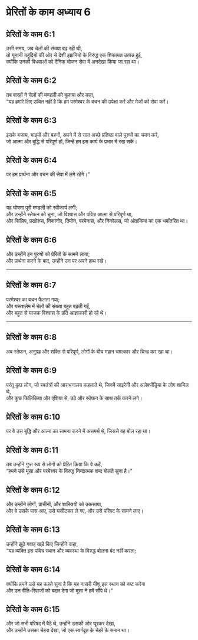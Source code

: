 # प्रेरितों के काम अध्याय 6

## प्रेरितों के काम 6:1

उसी समय, जब चेलों की संख्या बढ़ रही थी,  
तो यूनानी यहूदियों की ओर से देशी इब्रानियों के विरुद्ध एक शिकायत उत्पन्न हुई,  
क्योंकि उनकी विधवाओं को दैनिक भोजन सेवा में अनदेखा किया जा रहा था।

## प्रेरितों के काम 6:2

तब बारहों ने चेलों की मण्डली को बुलाया और कहा,  
“यह हमारे लिए उचित नहीं है कि हम परमेश्वर के वचन की उपेक्षा करें और मेजों की सेवा करें।

## प्रेरितों के काम 6:3

इसके बजाय, भाइयों और बहनों, अपने में से सात अच्छे प्रतिष्ठा वाले पुरुषों का चयन करें,  
जो आत्मा और बुद्धि से परिपूर्ण हों, जिन्हें हम इस कार्य के प्रभार में रख सकें।

## प्रेरितों के काम 6:4

पर हम प्रार्थना और वचन की सेवा में लगे रहेंगे।”

## प्रेरितों के काम 6:5

यह घोषणा पूरी मण्डली को स्वीकार्य लगी;  
और उन्होंने स्तेफन को चुना, जो विश्वास और पवित्र आत्मा से परिपूर्ण था,  
और फिलिप, प्रखोरुस, निकानोर, तिमोन, परमेनास, और निकोलस, जो अंताकिया का एक धर्मांतरित था।

## प्रेरितों के काम 6:6

और उन्होंने इन पुरुषों को प्रेरितों के सामने लाया;  
और प्रार्थना करने के बाद, उन्होंने उन पर अपने हाथ रखे।

---

## प्रेरितों के काम 6:7

परमेश्वर का वचन फैलता गया;  
और यरूशलेम में चेलों की संख्या बहुत बढ़ती गई,  
और बहुत से याजक विश्वास के प्रति आज्ञाकारी हो रहे थे।

---

## प्रेरितों के काम 6:8

अब स्तेफन, अनुग्रह और शक्ति से परिपूर्ण, लोगों के बीच महान चमत्कार और चिन्ह कर रहा था।

## प्रेरितों के काम 6:9

परंतु कुछ लोग, जो स्वतंत्रों की आराधनालय कहलाते थे, जिनमें साइरेनी और अलेक्जेंड्रिया के लोग शामिल थे,  
और कुछ किलिकिया और एशिया से, उठे और स्तेफन के साथ तर्क करने लगे।

## प्रेरितों के काम 6:10

पर वे उस बुद्धि और आत्मा का सामना करने में असमर्थ थे, जिससे वह बोल रहा था।

## प्रेरितों के काम 6:11

तब उन्होंने गुप्त रूप से लोगों को प्रेरित किया कि वे कहें,  
“हमने उसे मूसा और परमेश्वर के विरुद्ध निन्दात्मक शब्द बोलते सुना है।”

## प्रेरितों के काम 6:12

और उन्होंने लोगों, प्राचीनों, और शास्त्रियों को उकसाया,  
और वे उसके पास आए, उसे घसीटकर ले गए, और उसे परिषद के सामने लाए।

## प्रेरितों के काम 6:13

उन्होंने झूठे गवाह खड़े किए जिन्होंने कहा,  
“यह व्यक्ति इस पवित्र स्थान और व्यवस्था के विरुद्ध बोलना बंद नहीं करता;

## प्रेरितों के काम 6:14

क्योंकि हमने उसे यह कहते सुना है कि यह नासरी यीशु इस स्थान को नष्ट करेगा  
और उन रीति-रिवाजों को बदल देगा जो मूसा ने हमें सौंपे थे।”

## प्रेरितों के काम 6:15

और जो सभी परिषद में बैठे थे, उन्होंने उसकी ओर घूरकर देखा,  
और उन्होंने उसका चेहरा देखा, जो एक स्वर्गदूत के चेहरे के समान था।
